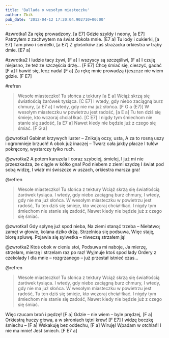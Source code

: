 ```yaml
---
title: 'Ballada o wesołym miasteczku'
author: Zbik
pub_date: '2012-04-12 17:20:04.902710+00:00'
---
```


#zwrotka1
Za rękę prowadzony, [a E7]
Gdzie szyldy i neony, [a E7]
Patrzyłem z zachwytem na świat dokoła mnie. [E7 a]
Tu lody i cukierki, [a E7]
Tam piwo i serdelki, [a E7]
Z głośników zaś strażacka orkiestra w trąby dmie. [E7 a]

#zwrotka2
I ludzie tacy żywi, [F a]
I wszyscy są szczęśliwi, [F a]
I czuję niejasno, że też ze szczęścia drżę… [F E7]
Chcę śmiać się, cieszyć, gadać [F a]
I bawić się, lecz nadal [F a]
Za rękę mnie prowadzą i jeszcze nie wiem gdzie. [F E7]

#refren
>Wesołe miasteczko! Tu słońca z tektury [a E a]
>Wciąż skrzą się światłością żarówek tysiąca. [C E7]
>I wtedy, gdy niebo zaciągną burz chmury, [a E7 a]
>I wtedy, gdy nie ma już słońca. [F G a (E7)]
>W wesołym miasteczku w powietrzu jest radość, [a E a]
>Tu ten dziś się śmieje, kto wczoraj chciał łkać. [C E7]
>I nigdy tym śmiechom nie stanie się zadość, [a E7 a]
>Nawet kiedy nie będzie już z czego się śmiać. [F G a]

@zwrotka1
Gabinet krzywych luster –
Znikają oczy, usta,
A za to rosną uszy i ogromnieje brzuch!
A obok już inaczej –
Twarz cała jakby płacze
I tułów pokręcony, wystarczy tylko ruch.

@zwrotka2
A potem karuzela
I coraz szybciej, śmielej,
I już mi nie przeszkadza, że ciągle w kółko gna!
Pod niebem z ziemi szydzę
I świat pod sobą widzę,
I wiatr mi świszcze w uszach, orkiestra marsza gra!

@refren
>Wesołe miasteczko! Tu słońca z tektury
>Wciąż skrzą się światłością żarówek tysiąca.
>I wtedy, gdy niebo zaciągną burz chmury,
>I wtedy, gdy nie ma już słońca.
>W wesołym miasteczku w powietrzu jest radość,
>Tu ten dziś się śmieje, kto wczoraj chciał łkać.
>I nigdy tym śmiechom nie stanie się zadość,
>Nawet kiedy nie będzie już z czego się śmiać.

@zwrotka1
Gdy spłynę już spod nieba,
Na ziemi stanąć trzeba –
Niełatwo; zamęt w głowie, kolana dziko drżą.
Strzelnica się podsuwa,
Więc staję, biorę spluwę.
Pojawia się sylwetka – niweczę strzałem ją!

@zwrotka2
Ktoś obok w cieniu stoi,
Podsuwa mi naboje,
Ja mierzę, strzelam, mierzę i strzelam raz po raz!
Wyjmuje ktoś spod lady
Ordery z czekolady
I dla mnie – rozgrzanego – już przestał istnieć czas…

@refren
>Wesołe miasteczko! Tu słońca z tektury
>Wciąż skrzą się światłością żarówek tysiąca.
>I wtedy, gdy niebo zaciągną burz chmury,
>I wtedy, gdy nie ma już słońca.
>W wesołym miasteczku w powietrzu jest radość,
>Tu ten dziś się śmieje, kto wczoraj chciał łkać.
>I nigdy tym śmiechom nie stanie się zadość,
>Nawet kiedy nie będzie już z czego się śmiać.

Więc rzucam broń i pędzę! [F a]
Gdzie – nie wiem – byle prędzej, [F a]
Orkiestrą huczy głowa, a w skroniach tętni krew! [F E7]
I widzę beczkę śmiechu – [F a]
Wskakuję bez oddechu, [F a]
Wiruję! Wpadam w otchłań! I nie ma mnie! Jest śmiech. [F E7 a]